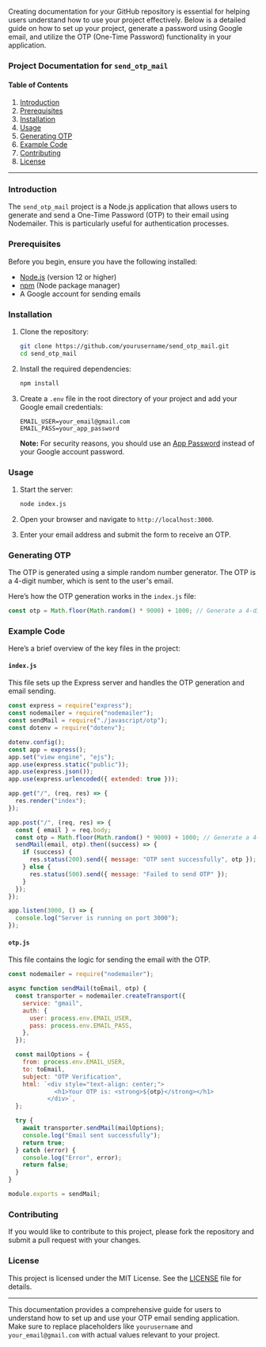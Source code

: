 Creating documentation for your GitHub repository is essential for helping users understand how to use your project effectively. Below is a detailed guide on how to set up your project, generate a password using Google email, and utilize the OTP (One-Time Password) functionality in your application.

### Project Documentation for `send_otp_mail`

#### Table of Contents
1. [Introduction](#introduction)
2. [Prerequisites](#prerequisites)
3. [Installation](#installation)
4. [Usage](#usage)
5. [Generating OTP](#generating-otp)
6. [Example Code](#example-code)
7. [Contributing](#contributing)
8. [License](#license)

---

### Introduction
The `send_otp_mail` project is a Node.js application that allows users to generate and send a One-Time Password (OTP) to their email using Nodemailer. This is particularly useful for authentication processes.

### Prerequisites
Before you begin, ensure you have the following installed:
- [Node.js](https://nodejs.org/) (version 12 or higher)
- [npm](https://www.npmjs.com/) (Node package manager)
- A Google account for sending emails

### Installation
1. Clone the repository:
   ```bash
   git clone https://github.com/yourusername/send_otp_mail.git
   cd send_otp_mail
   ```

2. Install the required dependencies:
   ```bash
   npm install
   ```

3. Create a `.env` file in the root directory of your project and add your Google email credentials:
   ```plaintext
   EMAIL_USER=your_email@gmail.com
   EMAIL_PASS=your_app_password
   ```

   **Note:** For security reasons, you should use an [App Password](https://support.google.com/accounts/answer/185201) instead of your Google account password.

### Usage
1. Start the server:
   ```bash
   node index.js
   ```

2. Open your browser and navigate to `http://localhost:3000`.

3. Enter your email address and submit the form to receive an OTP.

### Generating OTP
The OTP is generated using a simple random number generator. The OTP is a 4-digit number, which is sent to the user's email.

Here’s how the OTP generation works in the `index.js` file:
```javascript
const otp = Math.floor(Math.random() * 9000) + 1000; // Generate a 4-digit OTP
```

### Example Code
Here’s a brief overview of the key files in the project:

#### `index.js`
This file sets up the Express server and handles the OTP generation and email sending.

```javascript
const express = require("express");
const nodemailer = require("nodemailer");
const sendMail = require("./javascript/otp");
const dotenv = require("dotenv");

dotenv.config();
const app = express();
app.set("view engine", "ejs");
app.use(express.static("public"));
app.use(express.json());
app.use(express.urlencoded({ extended: true }));

app.get("/", (req, res) => {
  res.render("index");
});

app.post("/", (req, res) => {
  const { email } = req.body;
  const otp = Math.floor(Math.random() * 9000) + 1000; // Generate a 4-digit OTP
  sendMail(email, otp).then((success) => {
    if (success) {
      res.status(200).send({ message: "OTP sent successfully", otp });
    } else {
      res.status(500).send({ message: "Failed to send OTP" });
    }
  });
});

app.listen(3000, () => {
  console.log("Server is running on port 3000");
});
```

#### `otp.js`
This file contains the logic for sending the email with the OTP.

```javascript
const nodemailer = require("nodemailer");

async function sendMail(toEmail, otp) {
  const transporter = nodemailer.createTransport({
    service: "gmail",
    auth: {
      user: process.env.EMAIL_USER,
      pass: process.env.EMAIL_PASS,
    },
  });

  const mailOptions = {
    from: process.env.EMAIL_USER,
    to: toEmail,
    subject: "OTP Verification",
    html: `<div style="text-align: center;">
             <h1>Your OTP is: <strong>${otp}</strong></h1>
           </div>`,
  };

  try {
    await transporter.sendMail(mailOptions);
    console.log("Email sent successfully");
    return true;
  } catch (error) {
    console.log("Error", error);
    return false;
  }
}

module.exports = sendMail;
```

### Contributing
If you would like to contribute to this project, please fork the repository and submit a pull request with your changes.

### License
This project is licensed under the MIT License. See the [LICENSE](LICENSE) file for details.

---

This documentation provides a comprehensive guide for users to understand how to set up and use your OTP email sending application. Make sure to replace placeholders like `yourusername` and `your_email@gmail.com` with actual values relevant to your project.
